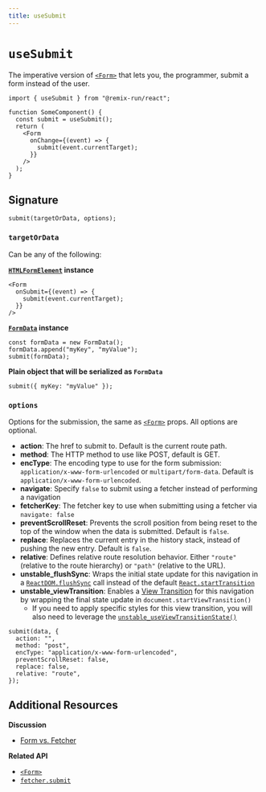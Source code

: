 ```yaml
---
title: useSubmit
---
```


# `useSubmit`

The imperative version of [`<Form>`][form-component] that lets you, the programmer, submit a form instead of the user.

```tsx
import { useSubmit } from "@remix-run/react";

function SomeComponent() {
  const submit = useSubmit();
  return (
    <Form
      onChange={(event) => {
        submit(event.currentTarget);
      }}
    />
  );
}
```

## Signature

```tsx
submit(targetOrData, options);
```

### `targetOrData`

Can be any of the following:

**[`HTMLFormElement`][html-form-element] instance**

```tsx
<Form
  onSubmit={(event) => {
    submit(event.currentTarget);
  }}
/>
```

**[`FormData`][form-data] instance**

```tsx
const formData = new FormData();
formData.append("myKey", "myValue");
submit(formData);
```

**Plain object that will be serialized as `FormData`**

```tsx
submit({ myKey: "myValue" });
```

### `options`

Options for the submission, the same as [`<Form>`][form-component] props. All options are optional.

- **action**: The href to submit to. Default is the current route path.
- **method**: The HTTP method to use like POST, default is GET.
- **encType**: The encoding type to use for the form submission: `application/x-www-form-urlencoded` or `multipart/form-data`. Default is `application/x-www-form-urlencoded`.
- **navigate**: Specify `false` to submit using a fetcher instead of performing a navigation
- **fetcherKey**: The fetcher key to use when submitting using a fetcher via `navigate: false`
- **preventScrollReset**: Prevents the scroll position from being reset to the top of the window when the data is submitted. Default is `false`.
- **replace**: Replaces the current entry in the history stack, instead of pushing the new entry. Default is `false`.
- **relative**: Defines relative route resolution behavior. Either `"route"` (relative to the route hierarchy) or `"path"` (relative to the URL).
- **unstable_flushSync**: Wraps the initial state update for this navigation in a [`ReactDOM.flushSync`][flush-sync] call instead of the default [`React.startTransition`][start-transition]
- **unstable_viewTransition**: Enables a [View Transition][view-transitions] for this navigation by wrapping the final state update in `document.startViewTransition()`
  - If you need to apply specific styles for this view transition, you will also need to leverage the [`unstable_useViewTransitionState()`][use-view-transition-state]

```tsx
submit(data, {
  action: "",
  method: "post",
  encType: "application/x-www-form-urlencoded",
  preventScrollReset: false,
  replace: false,
  relative: "route",
});
```

## Additional Resources

**Discussion**

- [Form vs. Fetcher][form-vs-fetcher]

**Related API**

- [`<Form>`][form-component]
- [`fetcher.submit`][fetcher-submit]

[form-component]: ../components/form
[html-form-element]: https://developer.mozilla.org/en-US/docs/Web/API/HTMLFormElement
[form-data]: https://developer.mozilla.org/en-US/docs/Web/API/FormData
[form-vs-fetcher]: ../discussion/form-vs-fetcher
[fetcher-submit]: ../hooks/use-fetcher#fetchersubmitformdata-options
[flush-sync]: https://react.dev/reference/react-dom/flushSync
[start-transition]: https://react.dev/reference/react/startTransition
[view-transitions]: https://developer.mozilla.org/en-US/docs/Web/API/View_Transitions_API
[use-view-transition-state]: ../hooks//use-view-transition-state
